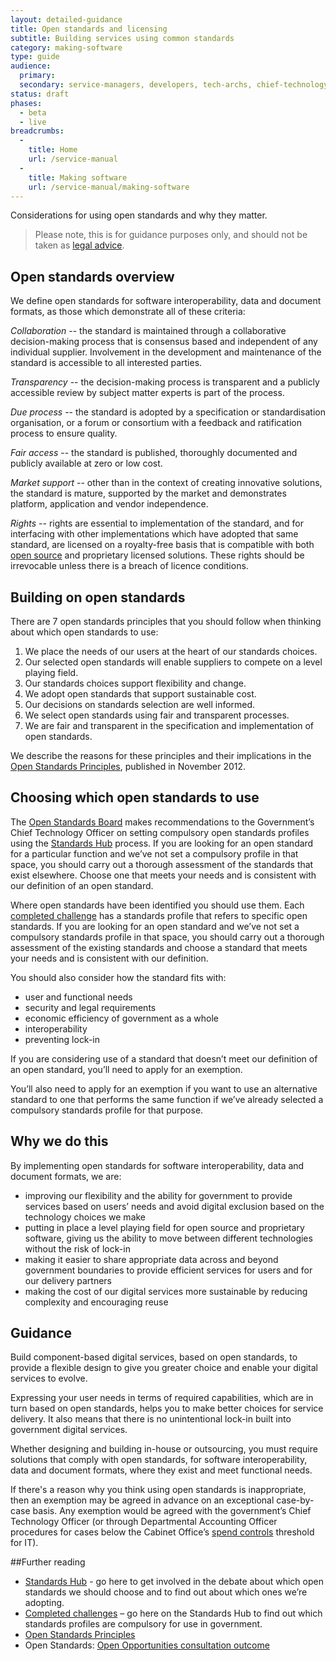 ```yaml
---
layout: detailed-guidance
title: Open standards and licensing
subtitle: Building services using common standards
category: making-software
type: guide
audience:
  primary:
  secondary: service-managers, developers, tech-archs, chief-technology-officers
status: draft
phases:
  - beta
  - live
breadcrumbs:
  -
    title: Home
    url: /service-manual
  -
    title: Making software
    url: /service-manual/making-software
---
```


Considerations for using open standards and why they matter.

> Please note, this is for guidance purposes only, and should not be taken as
[legal advice](https://en.wikipedia.org/wiki/IANACL).

## Open standards overview

We define open standards for software interoperability, data and document
formats, as those which demonstrate all of these criteria:

*Collaboration* -- the standard is maintained through a collaborative
decision-making process that is consensus based and independent of any
individual supplier. Involvement in the development and maintenance of the
standard is accessible to all interested parties.

*Transparency* -- the decision-making process is transparent and a publicly
accessible review by subject matter experts is part of the process.

*Due process* -- the standard is adopted by a specification or standardisation
organisation, or a forum or consortium with a feedback and ratification process
to ensure quality.

*Fair access* -- the standard is published, thoroughly documented and publicly
available at zero or low cost.

*Market support* -- other than in the context of creating innovative solutions,
the standard is mature, supported by the market and demonstrates platform,
application and vendor independence.

*Rights* -- rights are essential to implementation of the standard, and for
interfacing with other implementations which have adopted that same standard,
are licensed on a royalty-free basis that is compatible with both
[open source](http://opensource.org/licenses/alphabetical) and proprietary
licensed solutions. These rights should be irrevocable unless there is a
breach of licence conditions.

## Building on open standards

There are 7 open standards principles that you should follow when thinking
about which open standards to use:

1. We place the needs of our users at the heart of our standards choices.
1. Our selected open standards will enable suppliers to compete on a level
   playing field.
1. Our standards choices support flexibility and change.
1. We adopt open standards that support sustainable cost.
1. Our decisions on standards selection are well informed.
1. We select open standards using fair and transparent processes.
1. We are fair and transparent in the specification and implementation of
   open standards.

We describe the reasons for these principles and their implications in the
[Open Standards Principles](https://www.gov.uk/government/publications/open-standards-principles/open-standards-principles),
published in November 2012.

## Choosing which open standards to use

The [Open Standards Board](http://standards.data.gov.uk/meeting/open-standards-board-terms-reference)
makes recommendations to the Government’s Chief Technology Officer on setting
compulsory open standards profiles using the
[Standards Hub](http://standards.data.gov.uk/) process.
If you are looking for an open standard for a particular function and we’ve not
set a compulsory profile in that space, you should carry out a thorough
assessment of the standards that exist elsewhere. Choose one that meets your
needs and is consistent with our definition of an open standard.

Where open standards have been identified you should use them. Each
[completed challenge](http://standards.data.gov.uk/challenges/completed) has a
standards profile that refers to specific open standards.
If you are looking for an open standard and we’ve not set a compulsory standards
profile in that space, you should carry out a thorough assessment of the
existing standards and choose a standard that meets your needs and is
consistent with our definition.

You should also consider how the standard fits with:

* user and functional needs
* security and legal requirements
* economic efficiency of government as a whole
* interoperability
* preventing lock-in

If you are considering use of a standard that doesn’t meet our definition of an
open standard, you’ll need to apply for an exemption.

You’ll also need to apply for an exemption if you want to use an alternative
standard to one that performs the same function if we’ve already selected a
compulsory standards profile for that purpose.

## Why we do this

By implementing open standards for software interoperability, data and document
formats, we are:

* improving our flexibility and the ability for government to provide services
  based on users’ needs and avoid digital exclusion based on the technology
  choices we make
* putting in place a level playing field for open source and proprietary
  software, giving us the ability to move between different technologies
  without the risk of lock-in
* making it easier to share appropriate data across and beyond government
  boundaries to provide efficient services for users and for our delivery
  partners
* making the cost of our digital services more sustainable by reducing
  complexity and encouraging reuse

## Guidance

Build component-based digital services, based on open standards, to provide a
flexible design to give you greater choice and enable your digital services to
evolve.

Expressing your user needs in terms of required capabilities, which are in turn
based on open standards, helps you to make better choices for service delivery.
It also means that there is no unintentional lock-in built into government
digital services.

Whether designing and building in-house or outsourcing, you must require
solutions that comply with open standards, for software interoperability, data
and document formats, where they exist and meet functional needs.

If there's a reason why you think using open standards is inappropriate, then
an exemption may be agreed in advance on an exceptional case-by-case basis.
Any exemption would be agreed with the government’s Chief Technology Officer
(or through Departmental Accounting Officer procedures for cases below the
Cabinet Office’s
[spend controls](https://www.gov.uk/government/publications/cabinet-office-controls)
threshold for IT).

##Further reading

* [Standards Hub](http://standards.data.gov.uk/) - go here to get involved in
  the debate about which open standards we should choose and to find out about
  which ones we’re adopting.
* [Completed challenges](http://standards.data.gov.uk/challenges/completed) –
  go here on the Standards Hub to find out which standards profiles are
  compulsory for use in government.
* [Open Standards Principles](https://www.gov.uk/government/uploads/system/uploads/attachment_data/file/78892/Open-Standards-Principles-FINAL.pdf)
* Open Standards: [Open Opportunities consultation outcome](https://www.gov.uk/government/consultations/open-standards-open-opportunities-flexibility-and-efficiency-in-government-it)
